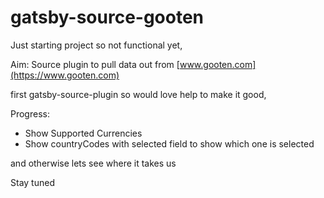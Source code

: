 # gatsby-source-gooten

Just starting project so not functional yet,

Aim: Source plugin to pull data out from [www.gooten.com](https://www.gooten.com)


first gatsby-source-plugin so would love help to make it good,

Progress:
  - Show Supported Currencies
  - Show countryCodes with selected field to show which one is selected

and otherwise lets see where it takes us 

Stay tuned
